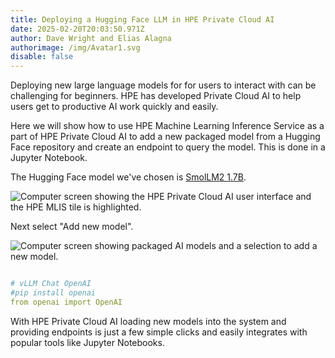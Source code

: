 ```yaml
---
title: Deploying a Hugging Face LLM in HPE Private Cloud AI
date: 2025-02-20T20:03:50.971Z
author: Dave Wright and Elias Alagna
authorimage: /img/Avatar1.svg
disable: false
---
```

Deploying new large language models for for users to interact with can be challenging for beginners. HPE has developed Private Cloud AI to help users get to productive AI work quickly and easily. 

Here we will show how to use HPE Machine Learning Inference Service as a part of HPE Private Cloud AI to add a new packaged model from a Hugging Face repository and create an endpoint to query the model. This is done in a Jupyter Notebook.

The Hugging Face model we've chosen is [SmolLM2 1.7B](https://huggingface.co/HuggingFaceTB/SmolLM2-1.7B-Instruct). 

![Computer screen showing the HPE Private Cloud AI user interface and the HPE MLIS tile is highlighted.](/img/hpe-mlis.png)

Next select "Add new model".

![Computer screen showing packaged AI models and a selection to add a new model.](/img/add-new-model.png)


```yaml

# vLLM Chat OpenAI
#pip install openai
from openai import OpenAI
```










With HPE Private Cloud AI loading new models into the system and providing endpoints is just a few simple clicks and easily integrates with popular tools like Jupyter Notebooks.